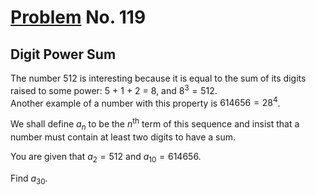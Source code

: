 # [Problem](https://projecteuler.net/problem=119) No. 119

## Digit Power Sum

The number 512 is interesting because it is equal to the sum of its digits raised to some power: 5 + 1 + 2 = 8, and $8^3 = 512$.<br>
Another example of a number with this property is $614656 = 28^4$.

We shall define $a_n$ to be the $n^{\text{th}}$ term of this sequence and insist that a number must contain at least two digits to have a sum.

You are given that $a_2 = 512$ and $a_{10} = 614656$.

Find $a_{30}$.
